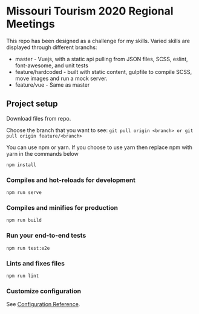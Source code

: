 # Missouri Tourism 2020 Regional Meetings
This repo has been designed as a challenge for my skills.
Varied skills are displayed through different branchs:

* master - Vuejs, with a static api pulling from JSON files, SCSS, eslint, font-awesome, and unit tests
* feature/hardcoded - built with static content, gulpfile to compile SCSS, move images and run a mock server.
* feature/vue - Same as master

## Project setup
Download files from repo.

Choose the branch that you want to see:
`
git pull origin <branch>
or
git pull origin feature/<branch>
`

You can use npm or yarn.  If you choose to use yarn then replace npm with yarn in the commands below
```
npm install
```

### Compiles and hot-reloads for development
```
npm run serve
```

### Compiles and minifies for production
```
npm run build
```

### Run your end-to-end tests
```
npm run test:e2e
```

### Lints and fixes files
```
npm run lint
```

### Customize configuration
See [Configuration Reference](https://cli.vuejs.org/config/).
